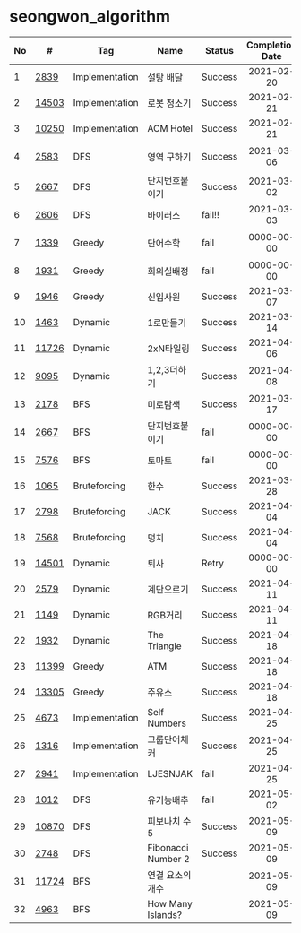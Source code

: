 # seongwon_algorithm

| No | # | Tag | Name | Status | Completion Date | Note |
|---|---|---|---|---|:---:|---|
|1|[2839](https://www.acmicpc.net/problem/2839)|Implementation|설탕 배달|Success|2021-02-20| |
|2|[14503](https://www.acmicpc.net/problem/14503)|Implementation|로봇 청소기|Success|2021-02-21| |
|3|[10250](https://www.acmicpc.net/problem/10250)|Implementation|ACM Hotel|Success|2021-02-21| |
|4|[2583](https://www.acmicpc.net/problem/2583)|DFS|영역 구하기|Success|2021-03-06|출력조건꼭확인하기|
|5|[2667](https://www.acmicpc.net/problem/2667)|DFS|단지번호붙이기|Success|2021-03-02|1칸씩 입력받을땐 scanf|
|6|[2606](https://www.acmicpc.net/problem/2606)|DFS|바이러스|fail!!|2021-03-03|맞왜틀|
|7|[1339](https://www.acmicpc.net/problem/1339)|Greedy|단어수학|fail|0000-00-00|알수없는값이자꾸저장됨|
|8|[1931](https://www.acmicpc.net/problem/1931)|Greedy|회의실배정|fail|0000-00-00|vector<pair<int, int > >|
|9|[1946](https://www.acmicpc.net/problem/1946)|Greedy|신입사원|Success|2021-03-07|pair클래스 정렬|
|10|[1463](https://www.acmicpc.net/problem/1463)|Dynamic|1로만들기|Success|2021-03-14||
|11|[11726](https://www.acmicpc.net/problem/11726)|Dynamic|2xN타일링|Success|2021-04-06|연산 순서 주의|
|12|[9095](https://www.acmicpc.net/problem/9095)|Dynamic|1,2,3더하기|Success|2021-04-08|입출력다시확인|
|13|[2178](https://www.acmicpc.net/problem/2178)|BFS|미로탐색|Success|2021-03-17||
|14|[2667](https://www.acmicpc.net/problem/2667)|BFS|단지번호붙이기|fail|0000-00-00||
|15|[7576](https://www.acmicpc.net/problem/7576)|BFS|토마토|fail|0000-00-00||
|16|[1065](https://www.acmicpc.net/problem/1065)|Bruteforcing|한수|Success|2021-03-28||
|17|[2798](https://www.acmicpc.net/problem/2798)|Bruteforcing|JACK|Success|2021-04-04||
|18|[7568](https://www.acmicpc.net/problem/7568)|Bruteforcing|덩치|Success|2021-04-04||
|19|[14501](https://www.acmicpc.net/problem/14501)|Dynamic|퇴사|Retry|0000-00-00||
|20|[2579](https://www.acmicpc.net/problem/2579)|Dynamic|계단오르기|Success|2021-04-11||
|21|[1149](https://www.acmicpc.net/problem/1149)|Dynamic|RGB거리|Success|2021-04-11||
|22|[1932](https://www.acmicpc.net/problem/1932)|Dynamic|The Triangle|Success|2021-04-18||
|23|[11399](https://www.acmicpc.net/problem/11399)|Greedy|ATM|Success|2021-04-18||
|24|[13305](https://www.acmicpc.net/problem/13305)|Greedy|주유소|Success|2021-04-18||
|25|[4673](https://www.acmicpc.net/problem/4673)|Implementation|Self Numbers|Success|2021-04-25||
|26|[1316](https://www.acmicpc.net/problem/1316)|Implementation|그룹단어체커|Success|2021-04-25||
|27|[2941](https://www.acmicpc.net/problem/2941)|Implementation|LJESNJAK|fail|2021-04-25|메모리초과|
|28|[1012](https://www.acmicpc.net/problem/1012)|DFS|유기농배추|fail|2021-05-02|맞왜틀|
|29|[10870](https://www.acmicpc.net/problem/10870)|DFS|피보나치 수 5|Success|2021-05-09||
|30|[2748](https://www.acmicpc.net/problem/2748)|DFS|Fibonacci Number 2|Success|2021-05-09||
|31|[11724](https://www.acmicpc.net/problem/11724)|BFS|연결 요소의 개수||2021-05-09||
|32|[4963](https://www.acmicpc.net/problem/4963)|BFS|How Many Islands?||2021-05-09||
